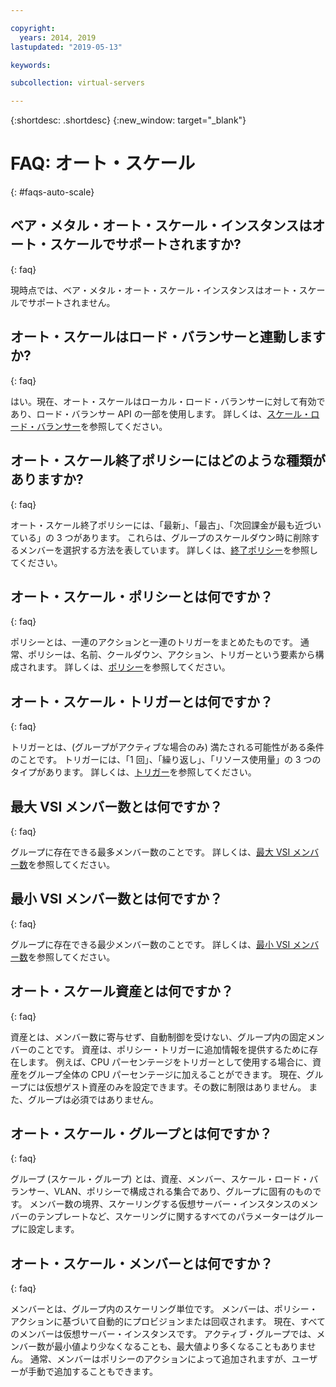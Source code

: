 ```yaml
---

copyright:
  years: 2014, 2019
lastupdated: "2019-05-13"

keywords:

subcollection: virtual-servers

---
```


{:shortdesc: .shortdesc}
{:new_window: target="_blank"}

# FAQ: オート・スケール
{: #faqs-auto-scale}

## ベア・メタル・オート・スケール・インスタンスはオート・スケールでサポートされますか?
{: faq}

現時点では、ベア・メタル・オート・スケール・インスタンスはオート・スケールでサポートされません。

## オート・スケールはロード・バランサーと連動しますか?
{: faq}

はい。現在、オート・スケールはローカル・ロード・バランサーに対して有効であり、ロード・バランサー API の一部を使用します。 詳しくは、[スケール・ロード・バランサー](/docs/vsi?topic=virtual-servers-auto-scale-terminology)を参照してください。

## オート・スケール終了ポリシーにはどのような種類がありますか?
{: faq}

オート・スケール終了ポリシーには、「最新」、「最古」、「次回課金が最も近づいている」の 3 つがあります。 これらは、グループのスケールダウン時に削除するメンバーを選択する方法を表しています。 詳しくは、[終了ポリシー](/docs/vsi?topic=virtual-servers-auto-scale-terminology)を参照してください。

## オート・スケール・ポリシーとは何ですか？
{: faq}

ポリシーとは、一連のアクションと一連のトリガーをまとめたものです。 通常、ポリシーは、名前、クールダウン、アクション、トリガーという要素から構成されます。 詳しくは、[ポリシー](/docs/vsi?topic=virtual-servers-auto-scale-terminology)を参照してください。

## オート・スケール・トリガーとは何ですか？
{: faq}

トリガーとは、(グループがアクティブな場合のみ) 満たされる可能性がある条件のことです。 トリガーには、「1 回」、「繰り返し」、「リソース使用量」の 3 つのタイプがあります。 詳しくは、[トリガー](/docs/vsi?topic=virtual-servers-auto-scale-terminology)を参照してください。

## 最大 VSI メンバー数とは何ですか？
{: faq}

グループに存在できる最多メンバー数のことです。 詳しくは、[最大 VSI メンバー数](/docs/vsi?topic=virtual-servers-auto-scale-terminology)を参照してください。

## 最小 VSI メンバー数とは何ですか？
{: faq}

グループに存在できる最少メンバー数のことです。 詳しくは、[最小 VSI メンバー数](/docs/vsi?topic=virtual-servers-auto-scale-terminology)を参照してください。

## オート・スケール資産とは何ですか？
{: faq}

資産とは、メンバー数に寄与せず、自動制御を受けない、グループ内の固定メンバーのことです。 資産は、ポリシー・トリガーに追加情報を提供するために存在します。 例えば、CPU パーセンテージをトリガーとして使用する場合に、資産をグループ全体の CPU パーセンテージに加えることができます。 現在、グループには仮想ゲスト資産のみを設定できます。その数に制限はありません。 また、グループは必須ではありません。

## オート・スケール・グループとは何ですか？
{: faq}

グループ (スケール・グループ) とは、資産、メンバー、スケール・ロード・バランサー、VLAN、ポリシーで構成される集合であり、グループに固有のものです。 メンバー数の境界、スケーリングする仮想サーバー・インスタンスのメンバーのテンプレートなど、スケーリングに関するすべてのパラメーターはグループに設定します。

## オート・スケール・メンバーとは何ですか？
{: faq}

メンバーとは、グループ内のスケーリング単位です。 メンバーは、ポリシー・アクションに基づいて自動的にプロビジョンまたは回収されます。 現在、すべてのメンバーは仮想サーバー・インスタンスです。 アクティブ・グループでは、メンバー数が最小値より少なくなることも、最大値より多くなることもありません。 通常、メンバーはポリシーのアクションによって追加されますが、ユーザーが手動で追加することもできます。

